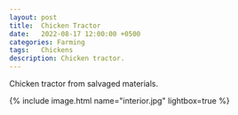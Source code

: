 ```yaml
---
layout: post
title:  Chicken Tractor
date:   2022-08-17 12:00:00 +0500
categories: Farming
tags:   Chickens
description: Chicken tractor.
---
```


Chicken tractor from salvaged materials.

{% include image.html name="interior.jpg" lightbox=true %}
